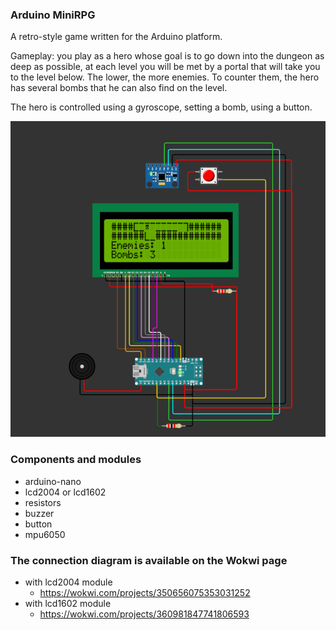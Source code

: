 ### Arduino MiniRPG

A retro-style game written for the Arduino platform.

Gameplay: you play as a hero whose goal is to go down into the dungeon as deep as possible, at each level you will be met by a portal that will take you to the level below. The lower, the more enemies. To counter them, the hero has several bombs that he can also find on the level.

The hero is controlled using a gyroscope, setting a bomb, using a button.

![GAME](https://github.com/myGanter/ArduinoMiniRPG/blob/master/images/Wokwi1.PNG)

### Components and modules
- arduino-nano
- lcd2004 or lcd1602
- resistors
- buzzer
- button
- mpu6050

### The connection diagram is available on the Wokwi page
- with lcd2004 module
    - https://wokwi.com/projects/350656075353031252
- with lcd1602 module
    - https://wokwi.com/projects/360981847741806593